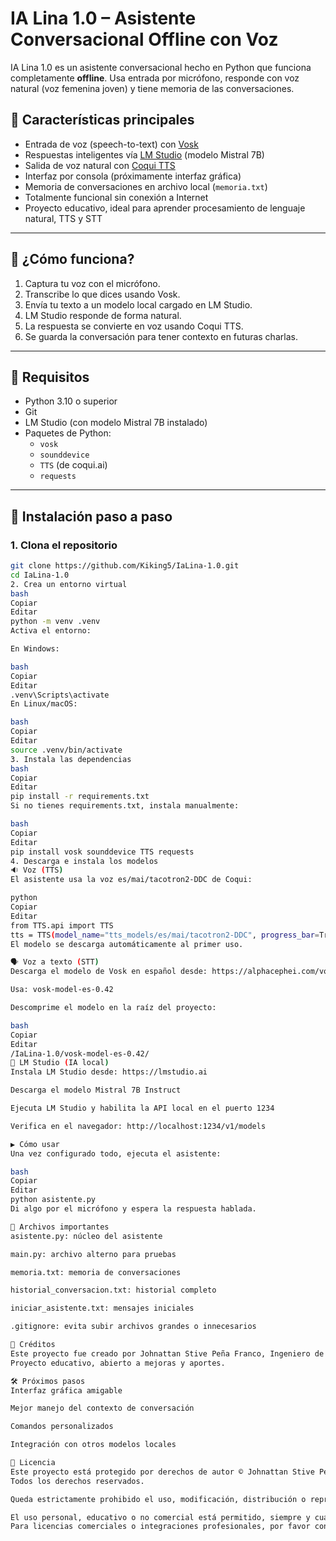 # IA Lina 1.0 – Asistente Conversacional Offline con Voz

IA Lina 1.0 es un asistente conversacional hecho en Python que funciona completamente **offline**. Usa entrada por micrófono, responde con voz natural (voz femenina joven) y tiene memoria de las conversaciones.

## 🎯 Características principales

- Entrada de voz (speech-to-text) con [Vosk](https://alphacephei.com/vosk/)
- Respuestas inteligentes vía [LM Studio](https://lmstudio.ai/) (modelo Mistral 7B)
- Salida de voz natural con [Coqui TTS](https://github.com/coqui-ai/TTS)
- Interfaz por consola (próximamente interfaz gráfica)
- Memoria de conversaciones en archivo local (`memoria.txt`)
- Totalmente funcional sin conexión a Internet
- Proyecto educativo, ideal para aprender procesamiento de lenguaje natural, TTS y STT

---

## 🧠 ¿Cómo funciona?

1. Captura tu voz con el micrófono.
2. Transcribe lo que dices usando Vosk.
3. Envía tu texto a un modelo local cargado en LM Studio.
4. LM Studio responde de forma natural.
5. La respuesta se convierte en voz usando Coqui TTS.
6. Se guarda la conversación para tener contexto en futuras charlas.

---

## 🚀 Requisitos

- Python 3.10 o superior
- Git
- LM Studio (con modelo Mistral 7B instalado)
- Paquetes de Python:
  - `vosk`
  - `sounddevice`
  - `TTS` (de coqui.ai)
  - `requests`

---

## 🔧 Instalación paso a paso

### 1. Clona el repositorio

```bash
git clone https://github.com/Kiking5/IaLina-1.0.git
cd IaLina-1.0
2. Crea un entorno virtual
bash
Copiar
Editar
python -m venv .venv
Activa el entorno:

En Windows:

bash
Copiar
Editar
.venv\Scripts\activate
En Linux/macOS:

bash
Copiar
Editar
source .venv/bin/activate
3. Instala las dependencias
bash
Copiar
Editar
pip install -r requirements.txt
Si no tienes requirements.txt, instala manualmente:

bash
Copiar
Editar
pip install vosk sounddevice TTS requests
4. Descarga e instala los modelos
🔉 Voz (TTS)
El asistente usa la voz es/mai/tacotron2-DDC de Coqui:

python
Copiar
Editar
from TTS.api import TTS
tts = TTS(model_name="tts_models/es/mai/tacotron2-DDC", progress_bar=True)
El modelo se descarga automáticamente al primer uso.

🗣️ Voz a texto (STT)
Descarga el modelo de Vosk en español desde: https://alphacephei.com/vosk/models

Usa: vosk-model-es-0.42

Descomprime el modelo en la raíz del proyecto:

bash
Copiar
Editar
/IaLina-1.0/vosk-model-es-0.42/
🤖 LM Studio (IA local)
Instala LM Studio desde: https://lmstudio.ai

Descarga el modelo Mistral 7B Instruct

Ejecuta LM Studio y habilita la API local en el puerto 1234

Verifica en el navegador: http://localhost:1234/v1/models

▶️ Cómo usar
Una vez configurado todo, ejecuta el asistente:

bash
Copiar
Editar
python asistente.py
Di algo por el micrófono y espera la respuesta hablada.

📁 Archivos importantes
asistente.py: núcleo del asistente

main.py: archivo alterno para pruebas

memoria.txt: memoria de conversaciones

historial_conversacion.txt: historial completo

iniciar_asistente.txt: mensajes iniciales

.gitignore: evita subir archivos grandes o innecesarios

🌟 Créditos
Este proyecto fue creado por Johnattan Stive Peña Franco, Ingeniero de Sistemas y productor de multimedia.
Proyecto educativo, abierto a mejoras y aportes.

🛠️ Próximos pasos
Interfaz gráfica amigable

Mejor manejo del contexto de conversación

Comandos personalizados

Integración con otros modelos locales

📜 Licencia
Este proyecto está protegido por derechos de autor © Johnattan Stive Peña Franco.
Todos los derechos reservados.

Queda estrictamente prohibido el uso, modificación, distribución o reproducción del contenido de este proyecto con fines comerciales sin autorización expresa y por escrito del autor.

El uso personal, educativo o no comercial está permitido, siempre y cuando se otorgue el debido crédito.
Para licencias comerciales o integraciones profesionales, por favor contactar a: jspf1984@hotmail.com
